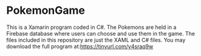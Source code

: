 # PokemonGame
This is a Xamarin program coded in C#. The Pokemons are held in a Firebase database where users can choose and use them in the game.  The files included in this repository are just the XAML and C# files. You may download the full program at:https://tinyurl.com/y4sraq9w
